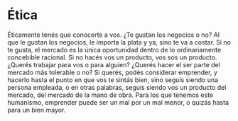 # Ética

Éticamente tenés que conocerte a vos. ¿Te gustan los negocios o no? Al que le gustan los negocios, le importa la plata y ya, sino te va a costar. Si no te gusta, el mercado es la única oportunidad dentro de lo ordinariamente concebible racional. Si no hacés vos un producto, vos sos un producto. ¿Querés trabajar para vos o para alguien? ¿Querés hacer el ser parte del mercado más tolerable o no? Si querés, podés considerar emprender, y hacerlo hasta el punto en que vos te sintás bien, sino seguís siendo una persona empleada, o en otras palabras, seguís siendo vos un producto del mercado, del mercado de la mano de obra. Para los que tenemos este humanismo, emprender puede ser un mal por un mal menor, o quizás hasta para un bien mayor.
